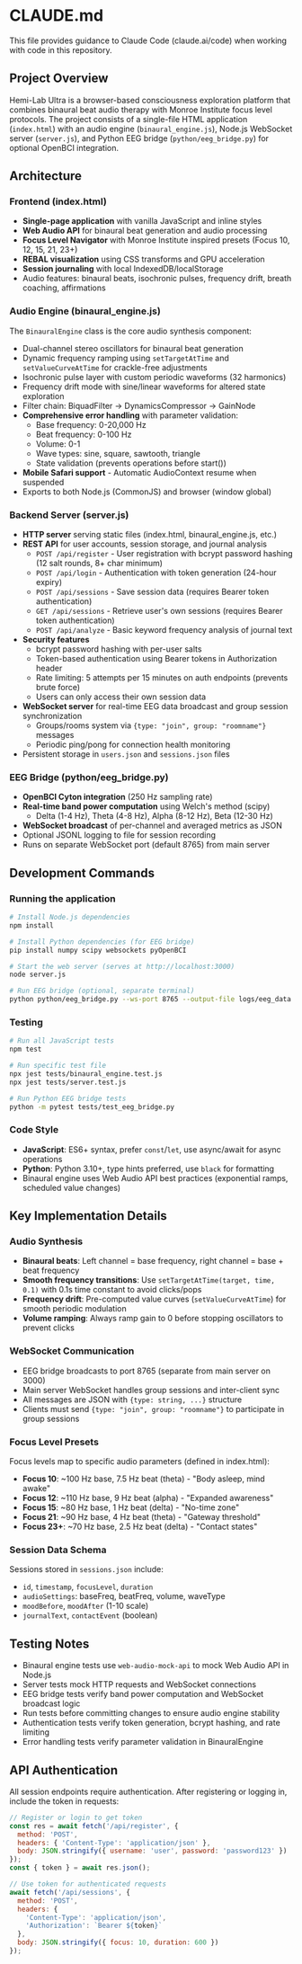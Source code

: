 # CLAUDE.md

This file provides guidance to Claude Code (claude.ai/code) when working with code in this repository.

## Project Overview

Hemi-Lab Ultra is a browser-based consciousness exploration platform that combines binaural beat audio therapy with Monroe Institute focus level protocols. The project consists of a single-file HTML application (`index.html`) with an audio engine (`binaural_engine.js`), Node.js WebSocket server (`server.js`), and Python EEG bridge (`python/eeg_bridge.py`) for optional OpenBCI integration.

## Architecture

### Frontend (index.html)
- **Single-page application** with vanilla JavaScript and inline styles
- **Web Audio API** for binaural beat generation and audio processing
- **Focus Level Navigator** with Monroe Institute inspired presets (Focus 10, 12, 15, 21, 23+)
- **REBAL visualization** using CSS transforms and GPU acceleration
- **Session journaling** with local IndexedDB/localStorage
- Audio features: binaural beats, isochronic pulses, frequency drift, breath coaching, affirmations

### Audio Engine (binaural_engine.js)
The `BinauralEngine` class is the core audio synthesis component:
- Dual-channel stereo oscillators for binaural beat generation
- Dynamic frequency ramping using `setTargetAtTime` and `setValueCurveAtTime` for crackle-free adjustments
- Isochronic pulse layer with custom periodic waveforms (32 harmonics)
- Frequency drift mode with sine/linear waveforms for altered state exploration
- Filter chain: BiquadFilter → DynamicsCompressor → GainNode
- **Comprehensive error handling** with parameter validation:
  - Base frequency: 0-20,000 Hz
  - Beat frequency: 0-100 Hz
  - Volume: 0-1
  - Wave types: sine, square, sawtooth, triangle
  - State validation (prevents operations before start())
- **Mobile Safari support** - Automatic AudioContext resume when suspended
- Exports to both Node.js (CommonJS) and browser (window global)

### Backend Server (server.js)
- **HTTP server** serving static files (index.html, binaural_engine.js, etc.)
- **REST API** for user accounts, session storage, and journal analysis
  - `POST /api/register` - User registration with bcrypt password hashing (12 salt rounds, 8+ char minimum)
  - `POST /api/login` - Authentication with token generation (24-hour expiry)
  - `POST /api/sessions` - Save session data (requires Bearer token authentication)
  - `GET /api/sessions` - Retrieve user's own sessions (requires Bearer token authentication)
  - `POST /api/analyze` - Basic keyword frequency analysis of journal text
- **Security features**
  - bcrypt password hashing with per-user salts
  - Token-based authentication using Bearer tokens in Authorization header
  - Rate limiting: 5 attempts per 15 minutes on auth endpoints (prevents brute force)
  - Users can only access their own session data
- **WebSocket server** for real-time EEG data broadcast and group session synchronization
  - Groups/rooms system via `{type: "join", group: "roomname"}` messages
  - Periodic ping/pong for connection health monitoring
- Persistent storage in `users.json` and `sessions.json` files

### EEG Bridge (python/eeg_bridge.py)
- **OpenBCI Cyton integration** (250 Hz sampling rate)
- **Real-time band power computation** using Welch's method (scipy)
  - Delta (1-4 Hz), Theta (4-8 Hz), Alpha (8-12 Hz), Beta (12-30 Hz)
- **WebSocket broadcast** of per-channel and averaged metrics as JSON
- Optional JSONL logging to file for session recording
- Runs on separate WebSocket port (default 8765) from main server

## Development Commands

### Running the application
```bash
# Install Node.js dependencies
npm install

# Install Python dependencies (for EEG bridge)
pip install numpy scipy websockets pyOpenBCI

# Start the web server (serves at http://localhost:3000)
node server.js

# Run EEG bridge (optional, separate terminal)
python python/eeg_bridge.py --ws-port 8765 --output-file logs/eeg_data.jsonl
```

### Testing
```bash
# Run all JavaScript tests
npm test

# Run specific test file
npx jest tests/binaural_engine.test.js
npx jest tests/server.test.js

# Run Python EEG bridge tests
python -m pytest tests/test_eeg_bridge.py
```

### Code Style
- **JavaScript**: ES6+ syntax, prefer `const`/`let`, use async/await for async operations
- **Python**: Python 3.10+, type hints preferred, use `black` for formatting
- Binaural engine uses Web Audio API best practices (exponential ramps, scheduled value changes)

## Key Implementation Details

### Audio Synthesis
- **Binaural beats**: Left channel = base frequency, right channel = base + beat frequency
- **Smooth frequency transitions**: Use `setTargetAtTime(target, time, 0.1)` with 0.1s time constant to avoid clicks/pops
- **Frequency drift**: Pre-computed value curves (`setValueCurveAtTime`) for smooth periodic modulation
- **Volume ramping**: Always ramp gain to 0 before stopping oscillators to prevent clicks

### WebSocket Communication
- EEG bridge broadcasts to port 8765 (separate from main server on 3000)
- Main server WebSocket handles group sessions and inter-client sync
- All messages are JSON with `{type: string, ...}` structure
- Clients must send `{type: "join", group: "roomname"}` to participate in group sessions

### Focus Level Presets
Focus levels map to specific audio parameters (defined in index.html):
- **Focus 10**: ~100 Hz base, 7.5 Hz beat (theta) - "Body asleep, mind awake"
- **Focus 12**: ~110 Hz base, 9 Hz beat (alpha) - "Expanded awareness"
- **Focus 15**: ~80 Hz base, 1 Hz beat (delta) - "No-time zone"
- **Focus 21**: ~90 Hz base, 4 Hz beat (theta) - "Gateway threshold"
- **Focus 23+**: ~70 Hz base, 2.5 Hz beat (delta) - "Contact states"

### Session Data Schema
Sessions stored in `sessions.json` include:
- `id`, `timestamp`, `focusLevel`, `duration`
- `audioSettings`: baseFreq, beatFreq, volume, waveType
- `moodBefore`, `moodAfter` (1-10 scale)
- `journalText`, `contactEvent` (boolean)

## Testing Notes

- Binaural engine tests use `web-audio-mock-api` to mock Web Audio API in Node.js
- Server tests mock HTTP requests and WebSocket connections
- EEG bridge tests verify band power computation and WebSocket broadcast logic
- Run tests before committing changes to ensure audio engine stability
- Authentication tests verify token generation, bcrypt hashing, and rate limiting
- Error handling tests verify parameter validation in BinauralEngine

## API Authentication

All session endpoints require authentication. After registering or logging in, include the token in requests:

```javascript
// Register or login to get token
const res = await fetch('/api/register', {
  method: 'POST',
  headers: { 'Content-Type': 'application/json' },
  body: JSON.stringify({ username: 'user', password: 'password123' })
});
const { token } = await res.json();

// Use token for authenticated requests
await fetch('/api/sessions', {
  method: 'POST',
  headers: {
    'Content-Type': 'application/json',
    'Authorization': `Bearer ${token}`
  },
  body: JSON.stringify({ focus: 10, duration: 600 })
});
```

